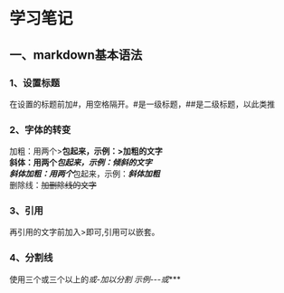 # 学习笔记
## 一、markdown基本语法
### 1、设置标题
在设置的标题前加#，用空格隔开。#是一级标题，##是二级标题，以此类推
### 2、字体的转变
加粗：用两个>**包起来，示例：>**加粗的文字**   
斜体：用两个*包起来，示例：*倾斜的文字*   
斜体加粗：用两个***包起来，示例：***斜体加粗***   
删除线：~~加删除线的文字~~
### 3、引用
再引用的文字前加入>即可,引用可以嵌套。
### 4、分割线
使用三个或三个以上的*或-加以分割
示例---或****
